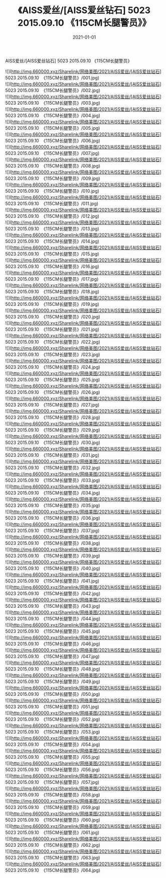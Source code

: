 ﻿---
layout: post
title:  《AISS爱丝/[AISS爱丝钻石] 5023 2015.09.10  《115CM长腿警员》》
date:   2021-01-01
img: http://img.660000.xyz/Sharelink/网络美图/2021/AISS爱丝/[AISS爱丝钻石] 5023 2015.09.10  《115CM长腿警员》/000.jpg
categories: [美女, 清纯, 唯美]
---

AISS爱丝/[AISS爱丝钻石] 5023 2015.09.10  《115CM长腿警员》

 ![](http://img.660000.xyz/Sharelink/网络美图/2021/AISS爱丝/[AISS爱丝钻石] 5023 2015.09.10&nbsp;&nbsp;《115CM长腿警员》/001.jpg) <br>![](http://img.660000.xyz/Sharelink/网络美图/2021/AISS爱丝/[AISS爱丝钻石] 5023 2015.09.10&nbsp;&nbsp;《115CM长腿警员》/002.jpg) <br>![](http://img.660000.xyz/Sharelink/网络美图/2021/AISS爱丝/[AISS爱丝钻石] 5023 2015.09.10&nbsp;&nbsp;《115CM长腿警员》/003.jpg) <br>![](http://img.660000.xyz/Sharelink/网络美图/2021/AISS爱丝/[AISS爱丝钻石] 5023 2015.09.10&nbsp;&nbsp;《115CM长腿警员》/004.jpg) <br>![](http://img.660000.xyz/Sharelink/网络美图/2021/AISS爱丝/[AISS爱丝钻石] 5023 2015.09.10&nbsp;&nbsp;《115CM长腿警员》/005.jpg) <br>![](http://img.660000.xyz/Sharelink/网络美图/2021/AISS爱丝/[AISS爱丝钻石] 5023 2015.09.10&nbsp;&nbsp;《115CM长腿警员》/006.jpg) <br>![](http://img.660000.xyz/Sharelink/网络美图/2021/AISS爱丝/[AISS爱丝钻石] 5023 2015.09.10&nbsp;&nbsp;《115CM长腿警员》/007.jpg) <br>![](http://img.660000.xyz/Sharelink/网络美图/2021/AISS爱丝/[AISS爱丝钻石] 5023 2015.09.10&nbsp;&nbsp;《115CM长腿警员》/008.jpg) <br>![](http://img.660000.xyz/Sharelink/网络美图/2021/AISS爱丝/[AISS爱丝钻石] 5023 2015.09.10&nbsp;&nbsp;《115CM长腿警员》/009.jpg) <br>![](http://img.660000.xyz/Sharelink/网络美图/2021/AISS爱丝/[AISS爱丝钻石] 5023 2015.09.10&nbsp;&nbsp;《115CM长腿警员》/010.jpg) <br>![](http://img.660000.xyz/Sharelink/网络美图/2021/AISS爱丝/[AISS爱丝钻石] 5023 2015.09.10&nbsp;&nbsp;《115CM长腿警员》/011.jpg) <br>![](http://img.660000.xyz/Sharelink/网络美图/2021/AISS爱丝/[AISS爱丝钻石] 5023 2015.09.10&nbsp;&nbsp;《115CM长腿警员》/012.jpg) <br>![](http://img.660000.xyz/Sharelink/网络美图/2021/AISS爱丝/[AISS爱丝钻石] 5023 2015.09.10&nbsp;&nbsp;《115CM长腿警员》/013.jpg) <br>![](http://img.660000.xyz/Sharelink/网络美图/2021/AISS爱丝/[AISS爱丝钻石] 5023 2015.09.10&nbsp;&nbsp;《115CM长腿警员》/014.jpg) <br>![](http://img.660000.xyz/Sharelink/网络美图/2021/AISS爱丝/[AISS爱丝钻石] 5023 2015.09.10&nbsp;&nbsp;《115CM长腿警员》/015.jpg) <br>![](http://img.660000.xyz/Sharelink/网络美图/2021/AISS爱丝/[AISS爱丝钻石] 5023 2015.09.10&nbsp;&nbsp;《115CM长腿警员》/016.jpg) <br>![](http://img.660000.xyz/Sharelink/网络美图/2021/AISS爱丝/[AISS爱丝钻石] 5023 2015.09.10&nbsp;&nbsp;《115CM长腿警员》/017.jpg) <br>![](http://img.660000.xyz/Sharelink/网络美图/2021/AISS爱丝/[AISS爱丝钻石] 5023 2015.09.10&nbsp;&nbsp;《115CM长腿警员》/018.jpg) <br>![](http://img.660000.xyz/Sharelink/网络美图/2021/AISS爱丝/[AISS爱丝钻石] 5023 2015.09.10&nbsp;&nbsp;《115CM长腿警员》/019.jpg) <br>![](http://img.660000.xyz/Sharelink/网络美图/2021/AISS爱丝/[AISS爱丝钻石] 5023 2015.09.10&nbsp;&nbsp;《115CM长腿警员》/020.jpg) <br>![](http://img.660000.xyz/Sharelink/网络美图/2021/AISS爱丝/[AISS爱丝钻石] 5023 2015.09.10&nbsp;&nbsp;《115CM长腿警员》/021.jpg) <br>![](http://img.660000.xyz/Sharelink/网络美图/2021/AISS爱丝/[AISS爱丝钻石] 5023 2015.09.10&nbsp;&nbsp;《115CM长腿警员》/022.jpg) <br>![](http://img.660000.xyz/Sharelink/网络美图/2021/AISS爱丝/[AISS爱丝钻石] 5023 2015.09.10&nbsp;&nbsp;《115CM长腿警员》/023.jpg) <br>![](http://img.660000.xyz/Sharelink/网络美图/2021/AISS爱丝/[AISS爱丝钻石] 5023 2015.09.10&nbsp;&nbsp;《115CM长腿警员》/024.jpg) <br>![](http://img.660000.xyz/Sharelink/网络美图/2021/AISS爱丝/[AISS爱丝钻石] 5023 2015.09.10&nbsp;&nbsp;《115CM长腿警员》/025.jpg) <br>![](http://img.660000.xyz/Sharelink/网络美图/2021/AISS爱丝/[AISS爱丝钻石] 5023 2015.09.10&nbsp;&nbsp;《115CM长腿警员》/026.jpg) <br>![](http://img.660000.xyz/Sharelink/网络美图/2021/AISS爱丝/[AISS爱丝钻石] 5023 2015.09.10&nbsp;&nbsp;《115CM长腿警员》/027.jpg) <br>![](http://img.660000.xyz/Sharelink/网络美图/2021/AISS爱丝/[AISS爱丝钻石] 5023 2015.09.10&nbsp;&nbsp;《115CM长腿警员》/028.jpg) <br>![](http://img.660000.xyz/Sharelink/网络美图/2021/AISS爱丝/[AISS爱丝钻石] 5023 2015.09.10&nbsp;&nbsp;《115CM长腿警员》/029.jpg) <br>![](http://img.660000.xyz/Sharelink/网络美图/2021/AISS爱丝/[AISS爱丝钻石] 5023 2015.09.10&nbsp;&nbsp;《115CM长腿警员》/030.jpg) <br>![](http://img.660000.xyz/Sharelink/网络美图/2021/AISS爱丝/[AISS爱丝钻石] 5023 2015.09.10&nbsp;&nbsp;《115CM长腿警员》/031.jpg) <br>![](http://img.660000.xyz/Sharelink/网络美图/2021/AISS爱丝/[AISS爱丝钻石] 5023 2015.09.10&nbsp;&nbsp;《115CM长腿警员》/032.jpg) <br>![](http://img.660000.xyz/Sharelink/网络美图/2021/AISS爱丝/[AISS爱丝钻石] 5023 2015.09.10&nbsp;&nbsp;《115CM长腿警员》/033.jpg) <br>![](http://img.660000.xyz/Sharelink/网络美图/2021/AISS爱丝/[AISS爱丝钻石] 5023 2015.09.10&nbsp;&nbsp;《115CM长腿警员》/034.jpg) <br>![](http://img.660000.xyz/Sharelink/网络美图/2021/AISS爱丝/[AISS爱丝钻石] 5023 2015.09.10&nbsp;&nbsp;《115CM长腿警员》/035.jpg) <br>![](http://img.660000.xyz/Sharelink/网络美图/2021/AISS爱丝/[AISS爱丝钻石] 5023 2015.09.10&nbsp;&nbsp;《115CM长腿警员》/036.jpg) <br>![](http://img.660000.xyz/Sharelink/网络美图/2021/AISS爱丝/[AISS爱丝钻石] 5023 2015.09.10&nbsp;&nbsp;《115CM长腿警员》/037.jpg) <br>![](http://img.660000.xyz/Sharelink/网络美图/2021/AISS爱丝/[AISS爱丝钻石] 5023 2015.09.10&nbsp;&nbsp;《115CM长腿警员》/038.jpg) <br>![](http://img.660000.xyz/Sharelink/网络美图/2021/AISS爱丝/[AISS爱丝钻石] 5023 2015.09.10&nbsp;&nbsp;《115CM长腿警员》/039.jpg) <br>![](http://img.660000.xyz/Sharelink/网络美图/2021/AISS爱丝/[AISS爱丝钻石] 5023 2015.09.10&nbsp;&nbsp;《115CM长腿警员》/040.jpg) <br>![](http://img.660000.xyz/Sharelink/网络美图/2021/AISS爱丝/[AISS爱丝钻石] 5023 2015.09.10&nbsp;&nbsp;《115CM长腿警员》/041.jpg) <br>![](http://img.660000.xyz/Sharelink/网络美图/2021/AISS爱丝/[AISS爱丝钻石] 5023 2015.09.10&nbsp;&nbsp;《115CM长腿警员》/042.jpg) <br>![](http://img.660000.xyz/Sharelink/网络美图/2021/AISS爱丝/[AISS爱丝钻石] 5023 2015.09.10&nbsp;&nbsp;《115CM长腿警员》/043.jpg) <br>![](http://img.660000.xyz/Sharelink/网络美图/2021/AISS爱丝/[AISS爱丝钻石] 5023 2015.09.10&nbsp;&nbsp;《115CM长腿警员》/044.jpg) <br>![](http://img.660000.xyz/Sharelink/网络美图/2021/AISS爱丝/[AISS爱丝钻石] 5023 2015.09.10&nbsp;&nbsp;《115CM长腿警员》/045.jpg) <br>![](http://img.660000.xyz/Sharelink/网络美图/2021/AISS爱丝/[AISS爱丝钻石] 5023 2015.09.10&nbsp;&nbsp;《115CM长腿警员》/046.jpg) <br>![](http://img.660000.xyz/Sharelink/网络美图/2021/AISS爱丝/[AISS爱丝钻石] 5023 2015.09.10&nbsp;&nbsp;《115CM长腿警员》/047.jpg) <br>![](http://img.660000.xyz/Sharelink/网络美图/2021/AISS爱丝/[AISS爱丝钻石] 5023 2015.09.10&nbsp;&nbsp;《115CM长腿警员》/048.jpg) <br>![](http://img.660000.xyz/Sharelink/网络美图/2021/AISS爱丝/[AISS爱丝钻石] 5023 2015.09.10&nbsp;&nbsp;《115CM长腿警员》/049.jpg) <br>![](http://img.660000.xyz/Sharelink/网络美图/2021/AISS爱丝/[AISS爱丝钻石] 5023 2015.09.10&nbsp;&nbsp;《115CM长腿警员》/050.jpg) <br>![](http://img.660000.xyz/Sharelink/网络美图/2021/AISS爱丝/[AISS爱丝钻石] 5023 2015.09.10&nbsp;&nbsp;《115CM长腿警员》/051.jpg) <br>![](http://img.660000.xyz/Sharelink/网络美图/2021/AISS爱丝/[AISS爱丝钻石] 5023 2015.09.10&nbsp;&nbsp;《115CM长腿警员》/052.jpg) <br>![](http://img.660000.xyz/Sharelink/网络美图/2021/AISS爱丝/[AISS爱丝钻石] 5023 2015.09.10&nbsp;&nbsp;《115CM长腿警员》/053.jpg) <br>![](http://img.660000.xyz/Sharelink/网络美图/2021/AISS爱丝/[AISS爱丝钻石] 5023 2015.09.10&nbsp;&nbsp;《115CM长腿警员》/054.jpg) <br>![](http://img.660000.xyz/Sharelink/网络美图/2021/AISS爱丝/[AISS爱丝钻石] 5023 2015.09.10&nbsp;&nbsp;《115CM长腿警员》/055.jpg) <br>![](http://img.660000.xyz/Sharelink/网络美图/2021/AISS爱丝/[AISS爱丝钻石] 5023 2015.09.10&nbsp;&nbsp;《115CM长腿警员》/056.jpg) <br>![](http://img.660000.xyz/Sharelink/网络美图/2021/AISS爱丝/[AISS爱丝钻石] 5023 2015.09.10&nbsp;&nbsp;《115CM长腿警员》/057.jpg) <br>![](http://img.660000.xyz/Sharelink/网络美图/2021/AISS爱丝/[AISS爱丝钻石] 5023 2015.09.10&nbsp;&nbsp;《115CM长腿警员》/058.jpg) <br>![](http://img.660000.xyz/Sharelink/网络美图/2021/AISS爱丝/[AISS爱丝钻石] 5023 2015.09.10&nbsp;&nbsp;《115CM长腿警员》/059.jpg) <br>![](http://img.660000.xyz/Sharelink/网络美图/2021/AISS爱丝/[AISS爱丝钻石] 5023 2015.09.10&nbsp;&nbsp;《115CM长腿警员》/060.jpg) <br>![](http://img.660000.xyz/Sharelink/网络美图/2021/AISS爱丝/[AISS爱丝钻石] 5023 2015.09.10&nbsp;&nbsp;《115CM长腿警员》/061.jpg) <br>![](http://img.660000.xyz/Sharelink/网络美图/2021/AISS爱丝/[AISS爱丝钻石] 5023 2015.09.10&nbsp;&nbsp;《115CM长腿警员》/062.jpg) <br>![](http://img.660000.xyz/Sharelink/网络美图/2021/AISS爱丝/[AISS爱丝钻石] 5023 2015.09.10&nbsp;&nbsp;《115CM长腿警员》/063.jpg) <br>![](http://img.660000.xyz/Sharelink/网络美图/2021/AISS爱丝/[AISS爱丝钻石] 5023 2015.09.10&nbsp;&nbsp;《115CM长腿警员》/064.jpg) <br>